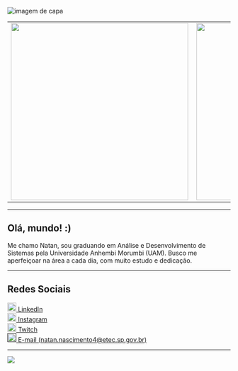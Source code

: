![imagem de capa](https://github.com/Natan-Abreu/Natan-Abreu/blob/main/art-dois.png)

<center>
<table>
    <tr>
        <td><img width="400px" align="left" src="https://github-readme-stats.vercel.app/api/top-langs/?username=Natan-Abreu&hide=html&layout=compact&theme=dark" /></td>
        <td><img width="400px" align="left" src="https://github-readme-stats.vercel.app/api?username=Natan-Abreu&theme=dark"/></td>
    </tr>   
</table>
</center>

---

## Olá, mundo! :)

Me chamo Natan, sou graduando em Análise e Desenvolvimento de Sistemas pela Universidade Anhembi Morumbi (UAM).
Busco me aperfeiçoar na área a cada dia, com muito estudo e dedicação.

---

## Redes Sociais

<a href="https://www.linkedin.com/in/natan-abreu/">
    <img src="https://github.com/Natan-Abreu/Natan-Abreu/blob/main/linkedin.png" width="20">
    </img>
</a> <a href="https://www.linkedin.com/in/natan-abreu/">LinkedIn </a>
<br>
<a href="https://www.instagram.com/onattan__/">
    <img src="https://github.com/Natan-Abreu/Natan-Abreu/blob/main/instagram.png" width="20">
    </img>
</a> <a href="https://www.instagram.com/onattan__/">Instagram </a>
<br>
<a href="https://www.twitch.tv/meu_principe">
    <img src="https://github.com/Natan-Abreu/Natan-Abreu/blob/main/twitch.png" width="20">
    </img>
</a> <a href="https://www.twitch.tv/meu_principe">Twitch </a>
<br>
<a href="">
    <img src="https://github.com/Natan-Abreu/Natan-Abreu/blob/main/coding.png" width="20">
    </img>
</a> <a href="">E-mail (natan.nascimento4@etec.sp.gov.br) </a>

---

![](https://komarev.com/ghpvc/?username=Natan-Abreu&color=blue&style=flat)



<!--
**Natan-Abreu/Natan-Abreu** is a ✨ _special_ ✨ repository because its `README.md` (this file) appears on your GitHub profile.

Here are some ideas to get you started:

- 🔭 I’m currently working on ...
- 🌱 I’m currently learning ...
- 👯 I’m looking to collaborate on ...
- 🤔 I’m looking for help with ...
- 💬 Ask me about ...
- 📫 How to reach me: ...
- 😄 Pronouns: ...
- ⚡ Fun fact: ...
-->
